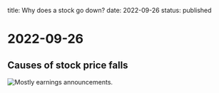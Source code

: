 title: Why does a stock go down?
date: 2022-09-26
status: published

# 2022-09-26

## Causes of stock price falls
![Mostly earnings announcements.](https://substack.com/redirect/2c6f9655-edfe-461b-b580-befbd4fc6156?r=nmbt)